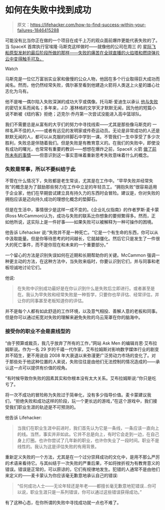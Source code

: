 # 如何在失败中找到成功

> 原文：<https://lifehacker.com/how-to-find-success-within-your-failures-1846415288>

可能没有比当你正在做的一个项目在成千上万的观众面前爆炸更能代表失败的了。当 SpaceX 首席执行官埃隆·马斯克这样做时——就像他的公司在周三 的 [星际飞船原型发射的最后阶段所做的那样——失败的痛苦在全球直播的火焰塔和燃烧弹片云中变得触手可及。](https://www.cbsnews.com/news/spacex-starship-sn10-prototype-explodes-after-landing/) 

Watch

马斯克是一位亿万富翁实业家和傲慢的公众人物，他因在多个行业取得巨大成功而闻名。然而，他仍然经常失败，偶尔甚至看到他建造火箭将人类送上火星的雄心壮志化为乌有。

他不是唯一偶尔陷入失败深渊的成功大亨或偶像。托马斯·爱迪生以承认 [他与失败](https://www.inc.com/kevin-daum/37-quotes-from-thomas-edison-that-will-bring-out-your-best.html#:~:text=%22Many%20of%20life's%20failures%20are,success%20when%20they%20gave%20up.%22) 的密切关系而闻名；多年来，J.D .塞林格的文学天才默默无闻，因为他的短篇小说不断被《纽约客》拒绝；迈克尔·乔丹第一次尝试没能进入高中篮球队。

我们不需要总是从富有的大亨们的努力中寻找线索——尤其是那些像马斯克的 一样名声不佳的人——或者有远见的发明家或传奇运动员。无论是非常成功的人还是默默无闻的人，都可以从克服的绊脚石中学到一课。不管我们一生中享受了多少次胜利，失败总是伴随着我们。但是失败是有教育意义的。在我们的失败中，即使没有成功的曙光，也常常有重要的教训——想想在爆炸之前，SpaceX 火箭 [做了前所未有的事情](https://www.nytimes.com/2021/03/03/science/spacex-starship-launch-sn10.html)——但意识到这一事实意味着重新思考失败意味着什么的概念。

### 失败是常事，所以不要纠结于此

不管在什么情况下，失败都是老生常谈，尤其是在工作中。“早早失败并经常失败”的概念是为了鼓励那些努力在工作中立足的年轻员工。“拥抱失败”很容易适用于企业家，他们在早期尝试建立具有持久力的东西时会冒险。建议是，你对失败的拥抱应该是迈向持久成功的理想化概念的垫脚石。

但是在生活中，事情很少是这样一成不变的。《企业礼仪指南》的作者罗斯·麦卡蒙(Ross McCammon)认为，成功与失败的联系比你想象的要频繁得多。然而，正如他所说，这实际上是一件好事——如果失败可以被解释为一种可操作的困境。

他告诉 Lifehacker 说:“失败并不是一种死亡。“它是一个有生命的东西，你可以从中汲取能量。但是你等待思考的时间越长，它就越僵化。然后它只是发生了一件很大的死亡事件，而不是你现在和未来的一个重要部分。”

一个留心的方法是识别失误如何在近期和长期帮助你的关键。McCammon 强调一种更主动的方法，在这种方法中，当失败来临时，你要认识到它们，并与同事和老板坦诚地讨论它们。

他说:

> 在失败中识别成功最好是在你认识到什么是失败后立即进行。或者甚至是在。我认为早失败和经常失败是一种哲学，只要你也早评估、经常评估，并让你的同事甚至老板知道你的评估。

并不是每个人都有如此舒适的工作环境，以及意气相投、善解人意的老板和同事。但是你可以通过拓宽对失败的理解来避免失败的乌云笼罩在你的脑海中。

### 接受你的职业不会是直线型的

“由于预算或裁员，我几乎放弃了所有的工作，”网站 Ask Men 的编辑肖恩·艾布拉姆斯说。作为一名 29 岁的千禧一代作家，艾布拉姆斯对影响数字媒体行业的剧变并不陌生，更不用说自 2008 年大衰退以来弥漫更广泛劳动力市场的变化了。对于那些处于他这种位置的人来说，失败往往是由他们无法控制的情况造成的——承认这一点可以提供有价值的视角。

“有时候导致你失败的因素其实和你根本没有太大关系。艾布拉姆斯说:“你只是吃亏了。

将一次不成功的冒险称为失败过于简单化，没有多少指导价值。麦卡蒙建议我们，“拒绝失败和成功这样的阶段，玩一个更长远的游戏，”在这个游戏中，我们接受我们职业生涯的轨迹是不可预测的。

他告诉 Lifehacker:

> 当我们在职业生涯中前进时，我们首先认为它是一条线，一条应该一直向上的线。当然，事实并非如此。它并不总是向上，有时它会走到一边，在自己身上打圈。也许你尝试了几年新的职业，也许你失业了一段时间。职业不是线性的。我认为这是评估失败的有用背景。

重新定义失败的一个方法，尤其是在一个过分崇拜成功的文化中，是用不那么严厉的术语来看待它。与其纠结于一次失败的严重后果，不如将挫折视为有教育意义的错误。错误是正常的，可以原谅的，它们有规律地发生。犯错的人通常不是由他们来定义的——麦卡蒙认为你应该毫无歉意地承认自己的错误:

> “任何成功人士——无论年轻还是年老——都擅长毫无歉意地犯错误...你可以说，职业生涯只是一系列错误，你可以通过这些错误获得成功。”

有了这种心态，在你所谓的失败中寻找成功就一点也不难了。